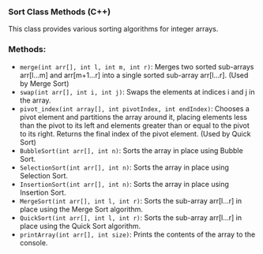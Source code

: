 ### Sort Class Methods (C++)
This class provides various sorting algorithms for integer arrays.

### Methods:
- `merge(int arr[], int l, int m, int r)`: Merges two sorted sub-arrays arr[l...m] and arr[m+1...r] into a single sorted sub-array arr[l...r]. (Used by Merge Sort)
- `swap(int arr[], int i, int j)`: Swaps the elements at indices i and j in the array.
- `pivot_index(int array[], int pivotIndex, int endIndex)`: Chooses a pivot element and partitions the array around it, placing elements less than the pivot to its left and elements greater than or equal to the pivot to its right. Returns the final index of the pivot element. (Used by Quick Sort)
- `BubbleSort(int arr[], int n)`: Sorts the array in place using Bubble Sort.
- `SelectionSort(int arr[], int n)`: Sorts the array in place using Selection Sort.
- `InsertionSort(int arr[], int n)`: Sorts the array in place using Insertion Sort.
- `MergeSort(int arr[], int l, int r)`: Sorts the sub-array arr[l...r] in place using the Merge Sort algorithm.
- `QuickSort(int arr[], int l, int r)`: Sorts the sub-array arr[l...r] in place using the Quick Sort algorithm.
- `printArray(int arr[], int size)`: Prints the contents of the array to the console.
